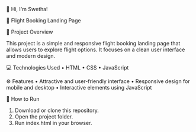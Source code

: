 👋 Hi, I'm Swetha!

🛫 Flight Booking Landing Page

📝 Project Overview

This project is a simple and responsive flight booking landing page that allows users to explore flight options. It focuses on a clean user interface and modern design.

💻 Technologies Used
•	HTML
•	CSS
•	JavaScript

⚙️ Features
•	Attractive and user-friendly interface
•	Responsive design for mobile and desktop
•	Interactive elements using JavaScript

🚀 How to Run
1.	Download or clone this repository.
2.	Open the project folder.
3.	Run index.html in your browser.
